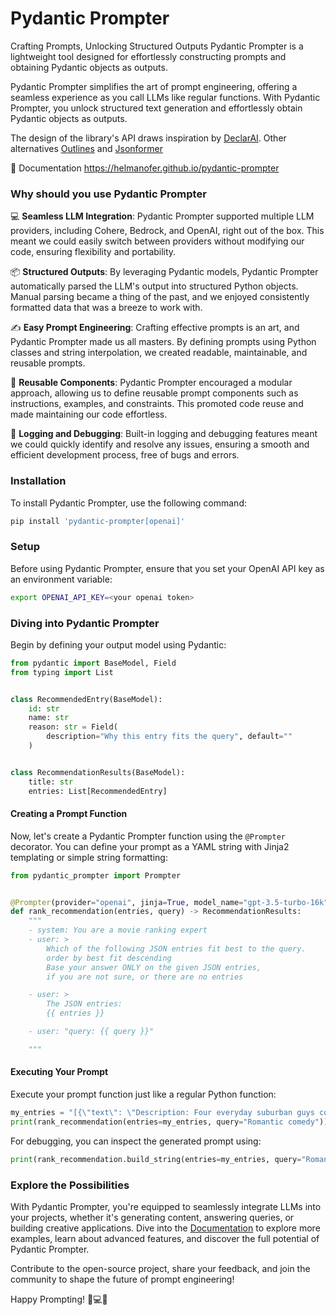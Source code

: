 # Pydantic Prompter
Crafting Prompts, Unlocking Structured Outputs
Pydantic Prompter is a lightweight tool designed for effortlessly constructing prompts and obtaining Pydantic objects as outputs.

Pydantic Prompter simplifies the art of prompt engineering, offering a seamless experience as you call LLMs like regular functions. 
With Pydantic Prompter, you unlock structured text generation and effortlessly obtain Pydantic objects as outputs.

The design of the library's API draws inspiration by [DeclarAI](https://github.com/vendi-ai/declarai).
Other alternatives [Outlines](https://github.com/outlines-dev/outlines) and [Jsonformer](https://github.com/1rgs/jsonformer)

📄 Documentation https://helmanofer.github.io/pydantic-prompter

### Why should you use Pydantic Prompter
💻 **Seamless LLM Integration**: Pydantic Prompter supported multiple LLM providers, including Cohere, Bedrock, and OpenAI, right out of the box. This meant we could easily switch between providers without modifying our code, ensuring flexibility and portability.

📦 **Structured Outputs**: By leveraging Pydantic models, Pydantic Prompter automatically parsed the LLM's output into structured Python objects. Manual parsing became a thing of the past, and we enjoyed consistently formatted data that was a breeze to work with.

✍️ **Easy Prompt Engineering**: Crafting effective prompts is an art, and Pydantic Prompter made us all masters. By defining prompts using Python classes and string interpolation, we created readable, maintainable, and reusable prompts.

🔧 **Reusable Components**: Pydantic Prompter encouraged a modular approach, allowing us to define reusable prompt components such as instructions, examples, and constraints. This promoted code reuse and made maintaining our code effortless.

🐛 **Logging and Debugging**: Built-in logging and debugging features meant we could quickly identify and resolve any issues, ensuring a smooth and efficient development process, free of bugs and errors.

### Installation
To install Pydantic Prompter, use the following command:



```bash
pip install 'pydantic-prompter[openai]'
```

### Setup
Before using Pydantic Prompter, ensure that you set your OpenAI API key as an environment variable:

```bash
export OPENAI_API_KEY=<your openai token>
```

### Diving into Pydantic Prompter

Begin by defining your output model using Pydantic:


```py
from pydantic import BaseModel, Field
from typing import List


class RecommendedEntry(BaseModel):
    id: str
    name: str
    reason: str = Field(
        description="Why this entry fits the query", default=""
    )


class RecommendationResults(BaseModel):
    title: str
    entries: List[RecommendedEntry]
```

#### Creating a Prompt Function

Now, let's create a Pydantic Prompter function using the `@Prompter` decorator. 
You can define your prompt as a YAML string with Jinja2 templating or simple string formatting:

```py
from pydantic_prompter import Prompter


@Prompter(provider="openai", jinja=True, model_name="gpt-3.5-turbo-16k")
def rank_recommendation(entries, query) -> RecommendationResults:
    """
    - system: You are a movie ranking expert
    - user: >
        Which of the following JSON entries fit best to the query. 
        order by best fit descending
        Base your answer ONLY on the given JSON entries, 
        if you are not sure, or there are no entries

    - user: >
        The JSON entries:
        {{ entries }}

    - user: "query: {{ query }}"

    """
```
#### Executing Your Prompt
Execute your prompt function just like a regular Python function:

```py
my_entries = "[{\"text\": \"Description: Four everyday suburban guys come together as a ...."
print(rank_recommendation(entries=my_entries, query="Romantic comedy"))

```
For debugging, you can inspect the generated prompt using:

```py
print(rank_recommendation.build_string(entries=my_entries, query="Romantic comedy"))

```

### Explore the Possibilities

With Pydantic Prompter, you're equipped to seamlessly integrate LLMs into your projects, 
whether it's generating content, answering queries, or building creative applications.
Dive into the [Documentation](https://helmanofer.github.io/pydantic-prompter) to explore more examples, 
learn about advanced features, and discover the full potential of Pydantic Prompter.

Contribute to the open-source project, share your feedback, and join the community to shape the future of prompt engineering!

Happy Prompting! 🌟💻🤖